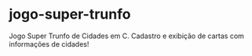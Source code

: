 # jogo-super-trunfo
Jogo Super Trunfo de Cidades em C. Cadastro e exibição de cartas com informações de cidades!
